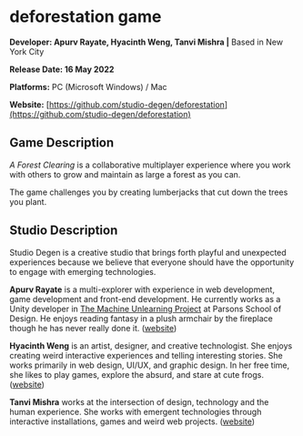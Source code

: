 # deforestation game
**Developer: Apurv Rayate, Hyacinth Weng, Tanvi Mishra |** Based in New York City

**Release Date: 16 May 2022**

**Platforms:** PC (Microsoft Windows) / Mac

**Website:** [https://github.com/studio-degen/deforestation](https://github.com/studio-degen/deforestation)

## Game Description

*A Forest Clearing* is a collaborative multiplayer experience where you work with others to grow and maintain as large a forest as you can.

The game challenges you by creating lumberjacks that cut down the trees you plant.

## Studio Description

Studio Degen is a creative studio that brings forth playful and unexpected experiences because we believe that everyone should have the opportunity to engage with emerging technologies.

**Apurv Rayate** is a multi-explorer with experience in web development, game development and front-end development. He currently works as a Unity developer in [The Machine Unlearning Project](https://www.colleenmacklin.com/clouds) at Parsons School of Design. He enjoys reading fantasy in a plush armchair by the fireplace though he has never really done it. ([website](https://apurvrayate.myportfolio.com/work))

**Hyacinth Weng** is an artist, designer, and creative technologist. She enjoys creating weird interactive experiences and telling interesting stories. She works primarily in web design, UI/UX, and graphic design. In her free time, she likes to play games, explore the absurd, and stare at cute frogs. ([website](https://pandahya.github.io/portfolio/index.html))

**Tanvi Mishra** works at the intersection of design, technology and the human experience.  She works with emergent technologies through interactive installations, games and weird web projects. ([website](https://tanvi.glitch.me))
